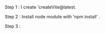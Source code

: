 
Step 1 : I create 'createVite@latest.

Step 2 : Install node module with 'npm install' .

Step 3 : 